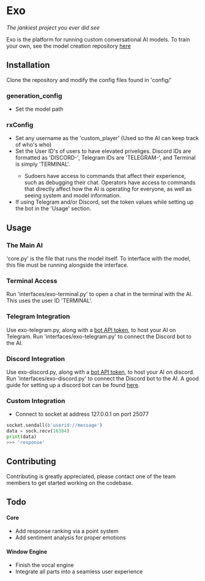 # Exo

*The jankiest project you ever did see*

Exo is the platform for running custom conversational AI models. To train your own, see the model creation repository [here](https://github.com/casuallyexisting/exo-model-creation)

## Installation
Clone the repository and modify the config files found in 'config/'
### generation_config
- Set the model path
### rxConfig
- Set any username as the 'custom_player' (Used so the AI can keep track of who's who)
- Set the User ID's of users to have elevated priveliges. Discord IDs are formatted as 'DISCORD-<User ID>', Telegram IDs are 'TELEGRAM-<User ID>', and Terminal is simply 'TERMINAL'.
  - Sudoers have access to commands that affect their experience, such as debugging their chat. Operators have access to commands that directly affect how the AI is operating for everyone, as well as seeing system and model information.
- If using Telegram and/or Discord, set the token values while setting up the bot in the 'Usage' section.

## Usage
### The Main AI
'core.py' is the file that runs the model itself. To interface with the model, this file must be running alongside the interface.
### Terminal Access
Run 'interfaces/exo-terminal.py' to open a chat in the terminal with the AI. This uses the user ID 'TERMINAL'.
### Telegram Integration
Use exo-telegram.py, along with a [bot API token](https://t.me/botfather), to host your AI on Telegram. Run 'interfaces/exo-telegram.py' to connect the Discord bot to the AI.
### Discord Integration
Use exo-discord.py, along with a [bot API token](https://discord.com/developers/applications), to host your AI on discord. Run 'interfaces/exo-discord.py' to connect the Discord bot to the AI.
A good guide for setting up a discord bot can be found [here](https://realpython.com/how-to-make-a-discord-bot-python/).
### Custom Integration
- Connect to socket at address 127.0.0.1 on port 25077
```python
socket.sendall(b'userid://message')
data = sock.recv(16384)
print(data)
>>> 'response'
```

## Contributing
Contributing is greatly appreciated, please contact one of the team members to get started working on the codebase.

## Todo
#### Core
- Add response ranking via a point system
- Add sentiment analysis for proper emotions
#### Window Engine
- Finish the vocal engine
- Integrate all parts into a seamless user experience
